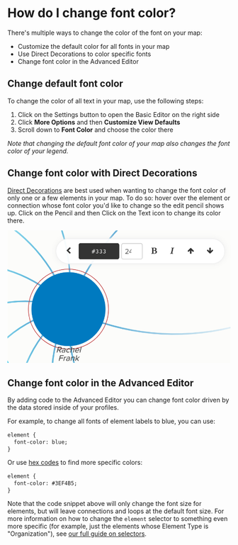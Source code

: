 # How do I change font color? 

There's multiple ways to change the color of the font on your map: 

- Customize the default color for all fonts in your map
- Use Direct Decorations to color specific fonts
- Change font color in the Advanced Editor

## Change default font color

To change the color of all text in your map, use the following steps: 

1. Click on the Settings button to open the Basic Editor on the right side
2. Click **More Options** and then **Customize View Defaults**
3. Scroll down to **Font Color** and choose the color there

*Note that changing the default font color of your map also changes the font color of your legend.*

## Change font color with Direct Decorations
[Direct Decorations](https://docs.kumu.io/guides/direct-decorations.html) are best used when wanting to change the font color of only one or a few elements in your map.
To do so: hover over the element or connection whose font color you'd like to change so the edit pencil shows up. Click on the Pencil and then Click on the Text icon to change its color there. 

![Direct Decorations Font Color](/images/dir-dec-font-color.png)

## Change font color in the Advanced Editor
By adding code to the Advanced Editor you can change font color driven by the data stored inside of your profiles. 

For example, to change all fonts of element labels to blue, you can use:

```
element {
  font-color: blue;
}
```

Or use [hex codes](https://htmlcolorcodes.com/) to find more specific colors: 

```
element {
  font-color: #3EF4B5;
}
```

Note that the code snippet above will only change the font size for elements, but will leave connections and loops at the default font size. For more information on how to change the `element` selector to something even more specific (for example, just the elements whose Element Type is "Organization"), see [our full guide on selectors](/guides/selectors.html).
